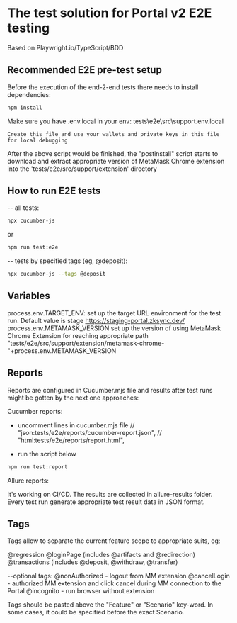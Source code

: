 # The test solution for Portal v2 E2E testing

Based on Playwright.io/TypeScript/BDD

## Recommended E2E pre-test setup

Before the execution of the end-2-end tests there needs to install dependencies:

```bash
npm install
```

Make sure you have .env.local in your env: tests\e2e\src\support\.env.local

```
Create this file and use your wallets and private keys in this file for local debugging
```


After the above script would be finished, the "postinstall" script starts to download and extract appropriate version 
of MetaMask Chrome extension into the 'tests/e2e/src/support/extension' directory

## How to run E2E tests

--
all tests:
```bash
npx cucumber-js
```
or

```bash
npm run test:e2e
```

--
tests by specified tags (eg, @deposit): 
```bash
npx cucumber-js --tags @deposit   
```
## Variables

process.env.TARGET_ENV:
  set up the target URL environment for the test run. Default value is stage https://staging-portal.zksync.dev/
process.env.METAMASK_VERSION
  set up the version of using MetaMask Chrome Extension for reaching appropriate path "tests/e2e/src/support/extension/metamask-chrome-"+process.env.METAMASK_VERSION

## Reports
Reports are configured in Cucumber.mjs file and results after test runs might be gotten by the next one approaches: 

Cucumber reports:

- uncomment lines in cucumber.mjs file
   // "json:tests/e2e/reports/cucumber-report.json",
   // "html:tests/e2e/reports/report.html",

- run the script below
```bash
npm run test:report
```
Allure reports: 

It's working on CI/CD. The results are collected in allure-results folder. Every test run generate appropriate test result data in JSON format. 

## Tags 
Tags allow to separate the current feature scope to appropriate suits, eg:


@regression
@loginPage (includes @artifacts and @redirection)
@transactions (includes @deposit, @withdraw, @transfer)

--optional tags:
@nonAuthorized - logout from MM extension
@cancelLogin - authorized MM extension and click cancel during MM connection to the Portal
@incognito - run browser without extension

Tags should be pasted above the "Feature" or "Scenario" key-word. In some cases, it could be specified before the exact Scenario.
